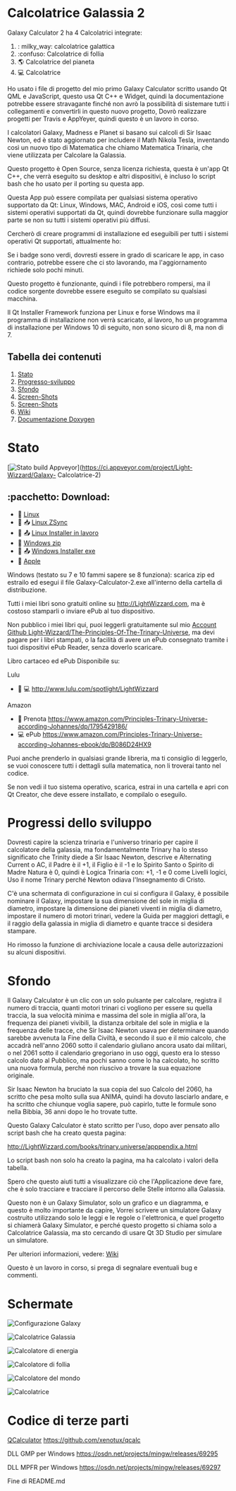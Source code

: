 # Calcolatrice Galassia 2

Galaxy Calculator 2 ha 4 Calcolatrici integrate:

1. : milky_way: calcolatrice galattica
2. :confuso: Calcolatrice di follia
3. :earth_americas: Calcolatrice del pianeta
4. :computer: Calcolatrice

Ho usato i file di progetto del mio primo Galaxy Calculator scritto usando Qt QML e JavaScript,
questo usa Qt C++ e Widget,
quindi la documentazione potrebbe essere stravagante finché non avrò la possibilità di sistemare tutti i collegamenti e convertirli in questo nuovo progetto,
Dovrò realizzare progetti per Travis e AppYeyer, quindi questo è un lavoro in corso.

I calcolatori Galaxy, Madness e Planet si basano sui calcoli di Sir Isaac Newton,
ed è stato aggiornato per includere il Math Nikola Tesla,
inventando così un nuovo tipo di Matematica che chiamo Matematica Trinaria, che viene utilizzata per Calcolare la Galassia.

Questo progetto è Open Source, senza licenza richiesta, questa è un'app Qt C++,
che verrà eseguito su desktop e altri dispositivi, è incluso lo script bash che ho usato per il porting su questa app.

Questa App può essere compilata per qualsiasi sistema operativo supportato da Qt: Linux, Windows, MAC, Android e iOS,
così come tutti i sistemi operativi supportati da Qt, quindi dovrebbe funzionare sulla maggior parte se non su tutti i sistemi operativi più diffusi.

Cercherò di creare programmi di installazione ed eseguibili per tutti i sistemi operativi Qt supportati, attualmente ho:

Se i badge sono verdi, dovresti essere in grado di scaricare le app, in caso contrario,
potrebbe essere che ci sto lavorando, ma l'aggiornamento richiede solo pochi minuti.

Questo progetto è funzionante, quindi i file potrebbero rompersi, ma il codice sorgente dovrebbe essere eseguito se compilato su qualsiasi macchina.

Il Qt Installer Framework funziona per Linux e forse Windows ma il programma di installazione non verrà scaricato,
al lavoro, ho un programma di installazione per Windows 10 di seguito, non sono sicuro di 8, ma non di 7.

## Tabella dei contenuti

1. [Stato](https://github.com/Light-Wizzard/Galaxy-Calculator-2#Status)
2. [Progresso-sviluppo](https://github.com/Light-Wizzard/Galaxy-Calculator-2#Progresso-sviluppo)
3. [Sfondo](https://github.com/Light-Wizzard/Galaxy-Calculator-2#Sfondo)
4. [Screen-Shots](https://github.com/Light-Wizzard/Galaxy-Calculator-2#Screen-Shots)
5. [Screen-Shots](https://github.com/Light-Wizzard/Galaxy-Calculator-2#3rd-Party-Code)
6. [Wiki](https://github.com/Light-Wizzard/Galaxy-Calculator-2/wiki)
7. [Documentazione Doxygen](https://light-wizzard.github.io/Galaxy-Calculator-2)

# Stato

[![Stato build Appveyor](https://ci.appveyor.com/api/projects/status/j7htumuwfx31elf6?svg=true)](https://ci.appveyor.com/project/Light-Wizzard/Galaxy- Calcolatrice-2)

## :pacchetto: **Download:**

 - :penguin: [Linux](https://github.com/Light-Wizzard/Galaxy-Calculator-2/releases/download/continuous/Galaxy-Calculator-2-x86_64.AppImage)
 - :penguin: :inbox_tray: [Linux ZSync](https://github.com/Light-Wizzard/Galaxy-Calculator-2/releases/download/continuous/Galaxy-Calculator-2-x86_64.AppImage.zsync)
 - :penguin: :outbox_tray: [Linux Installer in lavoro](https://github.com/Light-Wizzard/Galaxy-Calculator-2/releases/download/continuous/Galaxy-Calculator-2-Linux-Installer)
 - :office: [Windows zip](https://github.com/Light-Wizzard/Galaxy-Calculator-2/releases/download/continuous/GalaxyCalculator2-Windows.zip)
 - :office: :outbox_tray: [Windows Installer exe](https://github.com/Light-Wizzard/Galaxy-Calculator-2/releases/download/continuous/GalaxyCalculator2.exe)
 - :apple: [Apple](https://github.com/Light-Wizzard/Galaxy-Calculator-2/releases/download/continuous/Galaxy-Calculator-2.dmg)

Windows (testato su 7 e 10 fammi sapere se 8 funziona): scarica zip ed estrailo ed esegui il file Galaxy-Calculator-2.exe all'interno della cartella di distribuzione.

Tutti i miei libri sono gratuiti online su http://LightWizzard.com, ma è costoso stamparli o inviare ePub al tuo dispositivo.

Non pubblico i miei libri qui, puoi leggerli gratuitamente sul mio
[Account Github Light-Wizzard/The-Principles-Of-The-Trinary-Universe](https://github.com/Light-Wizzard/The-Principles-Of-The-Trinary-Universe),
ma devi pagare per i libri stampati, o la facilità di avere un ePub consegnato tramite i tuoi dispositivi ePub Reader, senza doverlo scaricare.

Libro cartaceo ed ePub Disponibile su:

Lulu
* :book: :computer: http://www.lulu.com/spotlight/LightWizzard

Amazon
* :book: Prenota https://www.amazon.com/Principles-Trinary-Universe-according-Johannes/dp/1795429186/
* :computer: ePub https://www.amazon.com/Principles-Trinary-Universe-according-Johannes-ebook/dp/B086D24HX9

Puoi anche prenderlo in qualsiasi grande libreria, ma ti consiglio di leggerlo, se vuoi conoscere tutti i dettagli sulla matematica, non li troverai tanto nel codice.

Se non vedi il tuo sistema operativo, scarica, estrai in una cartella e apri con Qt Creator, che deve essere installato, e compilalo o eseguilo.

# Progressi dello sviluppo

Dovresti capire la scienza trinaria e l'universo trinario per capire il calcolatore della galassia,
ma fondamentalmente Trinary ha lo stesso significato che Trinity diede a Sir Isaac Newton, descrive e Alternating Current o AC,
il Padre è il +1, il Figlio è il -1 e lo Spirito Santo o Spirito di Madre Natura è 0, quindi è Logica Trinaria con: +1, -1 e 0 come Livelli logici,
Uso il nome Trinary perché Newton odiava l'Insegnamento di Cristo.

C'è una schermata di configurazione in cui si configura il Galaxy, è possibile nominare il Galaxy, impostare la sua dimensione del sole in miglia di diametro,
impostare la dimensione dei pianeti viventi in miglia di diametro, impostare il numero di motori trinari, vedere la Guida per maggiori dettagli,
e il raggio della galassia in miglia di diametro e quante tracce si desidera stampare.

Ho rimosso la funzione di archiviazione locale a causa delle autorizzazioni su alcuni dispositivi.

# Sfondo

Il Galaxy Calculator è un clic con un solo pulsante per calcolare, registra il numero di traccia, quanti motori trinari ci vogliono per essere su quella traccia,
la sua velocità minima e massima del sole in miglia all'ora, la frequenza dei pianeti vivibili, la distanza orbitale del sole in miglia e la frequenza delle tracce,
che Sir Isaac Newton usava per determinare quando sarebbe avvenuta la Fine della Civiltà, e secondo il suo e il mio calcolo,
che accadrà nell'anno 2060 sotto il calendario giuliano ancora usato dai militari, o nel 2061 sotto il calendario gregoriano in uso oggi,
questo era lo stesso calcolo dato al Pubblico, ma pochi sanno come lo ha calcolato, ho scritto una nuova formula, perché non riuscivo a trovare la sua equazione originale.

Sir Isaac Newton ha bruciato la sua copia del suo Calcolo del 2060, ha scritto che pesa molto sulla sua ANIMA, quindi ha dovuto lasciarlo andare,
e ha scritto che chiunque voglia sapere, può capirlo, tutte le formule sono nella Bibbia, 36 anni dopo le ho trovate tutte.

Questo Galaxy Calculator è stato scritto per l'uso, dopo aver pensato allo script bash che ha creato questa pagina:

http://LightWizzard.com/books/trinary.universe/apppendix.a.html

Lo script bash non solo ha creato la pagina, ma ha calcolato i valori della tabella.

Spero che questo aiuti tutti a visualizzare ciò che l'Applicazione deve fare, che è solo tracciare e tracciare il percorso delle Stelle intorno alla Galassia.

Questo non è un Galaxy Simulator, solo un grafico e un diagramma, e questo è molto importante da capire,
Vorrei scrivere un simulatore Galaxy costruito utilizzando solo le leggi e le regole o l'elettronica,
e quel progetto si chiamerà Galaxy Simulator, e perché questo progetto si chiama solo a Calcolatrice Galassia,
ma sto cercando di usare Qt 3D Studio per simulare un simulatore.

Per ulteriori informazioni, vedere: [Wiki](https://github.com/Light-Wizzard/Galaxy-Calculator-2/wiki)

Questo è un lavoro in corso, si prega di segnalare eventuali bug e commenti.

# Schermate

![Configurazione Galaxy](/doc/images/screenshot-config.png?raw=true "Configurazione Galaxy")

![Calcolatrice Galassia](/doc/images/screenshot-galaxy.png?raw=true "Calcolatrice Galassia")

![Calcolatore di energia](/doc/images/screenshot-energy.png?raw=true "Calcolatore di energia")

![Calcolatore di follia](/doc/images/screenshot-madness.png?raw=true "Calcolatore di follia")

![Calcolatore del mondo](/doc/images/screenshot-world.png?raw=true "Calcolatore del pianeta")

![Calcolatrice](/doc/images/screenshot-calc.png?raw=true "Calcolatrice")


# Codice di terze parti

[QCalculator](https://github.com/xenotux/qcalc)
https://github.com/xenotux/qcalc

DLL GMP per Windows
https://osdn.net/projects/mingw/releases/69295

DLL MPFR per Windows
https://osdn.net/projects/mingw/releases/69297


Fine di README.md